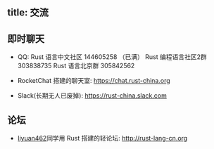 title: 交流
---

## 即时聊天

* QQ:
  Rust 语言中文社区 144605258 （已满）
  Rust 编程语言社区2群 303838735
  Rust 语言北京群 305842562

* RocketChat 搭建的聊天室: https://chat.rust-china.org

* Slack(长期无人已废掉): https://rust-china.slack.com


## 论坛

* [liyuan462](https://github.com/liyuan462)同学用 Rust 搭建的轻论坛: http://rust-lang-cn.org
